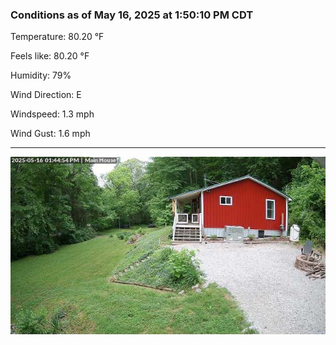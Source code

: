 ### Conditions as of May 16, 2025 at 1:50:10 PM CDT 

Temperature: 80.20 &deg;F

Feels like: 80.20 &deg;F

Humidity: 79%

Wind Direction: E

Windspeed: 1.3 mph

Wind Gust: 1.6 mph

---

<img src="./images/latest.jpeg"/>

